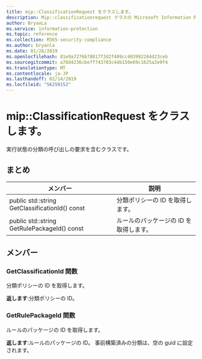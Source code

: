 ```yaml
---
title: mip::ClassificationRequest をクラスします。
description: Mip::classificationrequest クラスの Microsoft Information Protection (MIP) SDK について説明します。
author: BryanLa
ms.service: information-protection
ms.topic: reference
ms.collection: M365-security-compliance
ms.author: bryanla
ms.date: 01/28/2019
ms.openlocfilehash: 81e9a7276b78817f3d2f409cc403992284d23ceb
ms.sourcegitcommit: a78d4236cbeff743703c44b150e69c1625a2e9f4
ms.translationtype: MT
ms.contentlocale: ja-JP
ms.lasthandoff: 02/14/2019
ms.locfileid: "56259152"
---
```

# <a name="class-mipclassificationrequest"></a>mip::ClassificationRequest をクラスします。 
実行状態の分類の呼び出しの要求を含むクラスです。
  
## <a name="summary"></a>まとめ
 メンバー                        | 説明                                
--------------------------------|---------------------------------------------
public std::string GetClassificationId() const  |  分類ポリシーの ID を取得します。
public std::string GetRulePackageId() const  |  ルールのパッケージの ID を取得します。
  
## <a name="members"></a>メンバー
  
### <a name="getclassificationid-function"></a>GetClassificationId 関数
分類ポリシーの ID を取得します。

  
**返します**:分類ポリシーの ID。
  
### <a name="getrulepackageid-function"></a>GetRulePackageId 関数
ルールのパッケージの ID を取得します。

  
**返します**:ルールのパッケージの ID。 事前構築済みの分類は、空の guid に設定されます。
